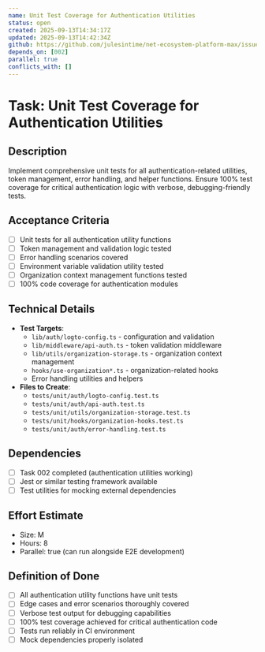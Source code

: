 ```yaml
---
name: Unit Test Coverage for Authentication Utilities
status: open
created: 2025-09-13T14:34:17Z
updated: 2025-09-13T14:42:34Z
github: https://github.com/julesintime/net-ecosystem-platform-max/issues/22
depends_on: [002]
parallel: true
conflicts_with: []
---
```


# Task: Unit Test Coverage for Authentication Utilities

## Description
Implement comprehensive unit tests for all authentication-related utilities, token management, error handling, and helper functions. Ensure 100% test coverage for critical authentication logic with verbose, debugging-friendly tests.

## Acceptance Criteria
- [ ] Unit tests for all authentication utility functions
- [ ] Token management and validation logic tested
- [ ] Error handling scenarios covered
- [ ] Environment variable validation utility tested
- [ ] Organization context management functions tested
- [ ] 100% code coverage for authentication modules

## Technical Details
- **Test Targets**:
  - `lib/auth/logto-config.ts` - configuration and validation
  - `lib/middleware/api-auth.ts` - token validation middleware
  - `lib/utils/organization-storage.ts` - organization context management
  - `hooks/use-organization*.ts` - organization-related hooks
  - Error handling utilities and helpers
- **Files to Create**:
  - `tests/unit/auth/logto-config.test.ts`
  - `tests/unit/auth/api-auth.test.ts`
  - `tests/unit/utils/organization-storage.test.ts`
  - `tests/unit/hooks/organization-hooks.test.ts`
  - `tests/unit/auth/error-handling.test.ts`

## Dependencies
- [ ] Task 002 completed (authentication utilities working)
- [ ] Jest or similar testing framework available
- [ ] Test utilities for mocking external dependencies

## Effort Estimate
- Size: M
- Hours: 8
- Parallel: true (can run alongside E2E development)

## Definition of Done
- [ ] All authentication utility functions have unit tests
- [ ] Edge cases and error scenarios thoroughly covered
- [ ] Verbose test output for debugging capabilities
- [ ] 100% test coverage achieved for critical authentication code
- [ ] Tests run reliably in CI environment
- [ ] Mock dependencies properly isolated
